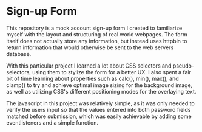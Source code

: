 # Sign-up Form
This repository is a mock account sign-up form I created to familiarize myself with the layout and structuring of real world webpages. The form itself does not actually store any information, but instead uses httpbin to return information that would otherwise be sent to the web servers database.

With this particular project I learned a lot about CSS selectors and pseudo-selectors, using them to stylize the form for a better UX. I also spent a fair bit of time learning about properties such as calc(), min(), max(), and clamp() to try and achieve optimal image sizing for the background image, as well as utilizing CSS's different positioning modes for the overlaying text.

The javascript in this project was relatively simple, as it was only needed to verify the users input so that the values entered into both password fields matched before submission, which was easily achievable by adding some eventlisteners and a simple function.